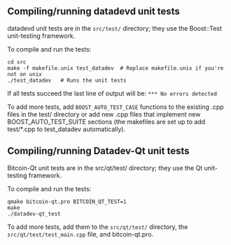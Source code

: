 Compiling/running datadevd unit tests
------------------------------------

datadevd unit tests are in the `src/test/` directory; they
use the Boost::Test unit-testing framework.

To compile and run the tests:

	cd src
	make -f makefile.unix test_datadev  # Replace makefile.unix if you're not on unix
	./test_datadev   # Runs the unit tests

If all tests succeed the last line of output will be:
`*** No errors detected`

To add more tests, add `BOOST_AUTO_TEST_CASE` functions to the existing
.cpp files in the test/ directory or add new .cpp files that
implement new BOOST_AUTO_TEST_SUITE sections (the makefiles are
set up to add test/*.cpp to test_datadev automatically).


Compiling/running Datadev-Qt unit tests
---------------------------------------

Bitcoin-Qt unit tests are in the src/qt/test/ directory; they
use the Qt unit-testing framework.

To compile and run the tests:

	qmake bitcoin-qt.pro BITCOIN_QT_TEST=1
	make
	./datadev-qt_test

To add more tests, add them to the `src/qt/test/` directory,
the `src/qt/test/test_main.cpp` file, and bitcoin-qt.pro.
